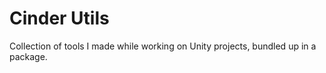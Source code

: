 # Cinder Utils
Collection of tools I made while working on Unity projects, bundled up in a package.
